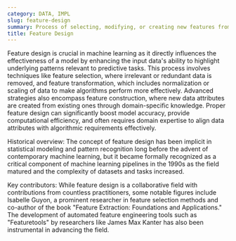 ```yaml
---
category: DATA, IMPL
slug: feature-design
summary: Process of selecting, modifying, or creating new features from raw data to improve the performance of machine learning models.
title: Feature Design
---
```


Feature design is crucial in machine learning as it directly influences the effectiveness of a model by enhancing the input data's ability to highlight underlying patterns relevant to predictive tasks. This process involves techniques like feature selection, where irrelevant or redundant data is removed, and feature transformation, which includes normalization or scaling of data to make algorithms perform more effectively. Advanced strategies also encompass feature construction, where new data attributes are created from existing ones through domain-specific knowledge. Proper feature design can significantly boost model accuracy, provide computational efficiency, and often requires domain expertise to align data attributes with algorithmic requirements effectively.

Historical overview: The concept of feature design has been implicit in statistical modeling and pattern recognition long before the advent of contemporary machine learning, but it became formally recognized as a critical component of machine learning pipelines in the 1990s as the field matured and the complexity of datasets and tasks increased.

Key contributors: While feature design is a collaborative field with contributions from countless practitioners, some notable figures include Isabelle Guyon, a prominent researcher in feature selection methods and co-author of the book "Feature Extraction: Foundations and Applications." The development of automated feature engineering tools such as "Featuretools" by researchers like James Max Kanter has also been instrumental in advancing the field.